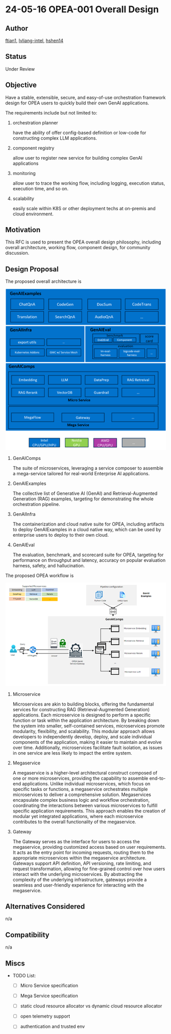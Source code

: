 # 24-05-16 OPEA-001 Overall Design

## Author

[ftian1](https://github.com/ftian1), [lvliang-intel](https://github.com/lvliang-intel), [hshen14](https://github.com/hshen14)

## Status

Under Review

## Objective

Have a stable, extensible, secure, and easy-of-use orchestration framework design for OPEA users to quickly build their own GenAI applications.

The requirements include but not limited to:

1. orchestration planner

    have the ability of offer config-based definition or low-code for constructing complex LLM applications.

2. component registry

    allow user to register new service for building complex GenAI applications

3. monitoring

    allow user to trace the working flow, including logging, execution status, execution time, and so on.

4. scalability

    easily scale within K8S or other deployment techs at on-premis and cloud environment.

## Motivation

This RFC is used to present the OPEA overall design philosophy, including overall architecture, working flow, component design, for community discussion.

## Design Proposal

The proposed overall architecture is

![OPEA Architecture](opea_architecture.png)

1. GenAIComps

    The suite of microservices, leveraging a service composer to assemble a mega-service tailored for real-world Enterprise AI applications.

2. GenAIExamples

    The collective list of Generative AI (GenAI) and Retrieval-Augmented Generation (RAG) examples, targeting for demonstrating the whole orchestration pipeline.

3. GenAIInfra

    The containerization and cloud native suite for OPEA, including artifacts to deploy GenAIExamples in a cloud native way, which can be used by enterprise users to deploy to their own cloud.

4. GenAIEval

    The evaluation, benchmark, and scorecard suite for OPEA, targeting for performance on throughput and latency, accuracy on popular evaluation harness, safety, and hallucination.

The proposed OPEA workflow is

![OPEA Workflow](opea_workflow.png)

1. Microservice

    Microservices are akin to building blocks, offering the fundamental services for constructing RAG (Retrieval-Augmented Generation) applications. Each microservice is designed to perform a specific function or task within the application architecture. By breaking down the system into smaller, self-contained services, microservices promote modularity, flexibility, and scalability. This modular approach allows developers to independently develop, deploy, and scale individual components of the application, making it easier to maintain and evolve over time. Additionally, microservices facilitate fault isolation, as issues in one service are less likely to impact the entire system.

2. Megaservice

    A megaservice is a higher-level architectural construct composed of one or more microservices, providing the capability to assemble end-to-end applications. Unlike individual microservices, which focus on specific tasks or functions, a megaservice orchestrates multiple microservices to deliver a comprehensive solution. Megaservices encapsulate complex business logic and workflow orchestration, coordinating the interactions between various microservices to fulfill specific application requirements. This approach enables the creation of modular yet integrated applications, where each microservice contributes to the overall functionality of the megaservice.

3. Gateway

    The Gateway serves as the interface for users to access the megaservice, providing customized access based on user requirements. It acts as the entry point for incoming requests, routing them to the appropriate microservices within the megaservice architecture. Gateways support API definition, API versioning, rate limiting, and request transformation, allowing for fine-grained control over how users interact with the underlying microservices. By abstracting the complexity of the underlying infrastructure, gateways provide a seamless and user-friendly experience for interacting with the megaservice.

## Alternatives Considered

n/a

## Compatibility

n/a

## Miscs

- TODO List:

  - [ ] Micro Service specification
  - [ ] Mega Service specification
  - [ ] static cloud resource allocator vs dynamic cloud resource allocator
  - [ ] open telemetry support
  - [ ] authentication and trusted env


